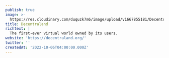 ```yaml
---
publish: true
image: >-
  https://res.cloudinary.com/duquzk7m6/image/upload/v1667855181/Decentraland_logo_djisil.jpg
title: Decentraland
richtext: |
  The first-ever virtual world owned by its users.
website: 'https://decentraland.org/'
twitter: ''
createdAt: '2022-10-06T04:00:00.000Z'
---
```


